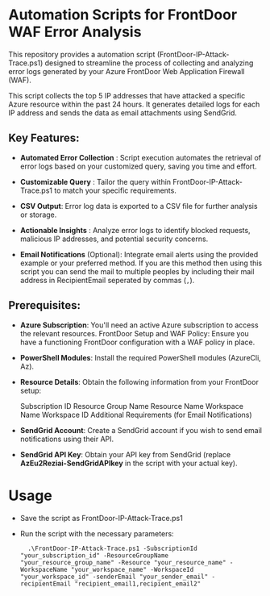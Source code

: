 # Automation Scripts for FrontDoor WAF Error Analysis

This repository provides a automation script (FrontDoor-IP-Attack-Trace.ps1) designed to streamline the process of collecting and analyzing error logs generated by your Azure FrontDoor Web Application Firewall (WAF).

This script collects the top 5 IP addresses that have attacked a specific Azure resource within the past 24 hours. It generates detailed logs for each IP address and sends the data as email attachments using SendGrid.


## Key Features:

* **Automated Error Collection** : Script execution automates the retrieval of error logs based on your customized query, saving you time and effort.

* **Customizable Query** : Tailor the query within FrontDoor-IP-Attack-Trace.ps1 to match your specific requirements.

* **CSV Output**: Error log data is exported to a CSV file for further analysis or storage.

* **Actionable Insights** : Analyze error logs to identify blocked requests, malicious IP addresses, and potential security concerns.

* **Email Notifications** (Optional): Integrate email alerts using the provided example or your preferred method. If you are this method then using this script you can send the mail to multiple peoples by including their mail address in RecipientEmail seperated by commas (`,`). 

## Prerequisites:

* **Azure Subscription**: You'll need an active Azure subscription to access the relevant resources.
FrontDoor Setup and WAF Policy: Ensure you have a functioning FrontDoor configuration with a WAF policy in place.

* **PowerShell Modules**: Install the required PowerShell modules (AzureCli, Az).

* **Resource Details**: Obtain the following information from your FrontDoor setup:

    Subscription ID
    Resource Group Name
    Resource Name
    Workspace Name
    Workspace ID
    Additional Requirements (for Email Notifications)

* **SendGrid Account**: Create a SendGrid account if you wish to send email notifications using their API.

* **SendGrid API Key**: Obtain your API key from SendGrid (replace **AzEu2Reziai-SendGridAPIkey** in the script with your actual key).


# Usage
* Save the script as FrontDoor-IP-Attack-Trace.ps1
* Run the script with the necessary parameters:

        .\FrontDoor-IP-Attack-Trace.ps1 -SubscriptionId "your_subscription_id" -ResourceGroupName "your_resource_group_name" -Resource "your_resource_name" -WorkspaceName "your_workspace_name" -WorkspaceId "your_workspace_id" -senderEmail "your_sender_email" -recipientEmail "recipient_email1,recipient_email2"

